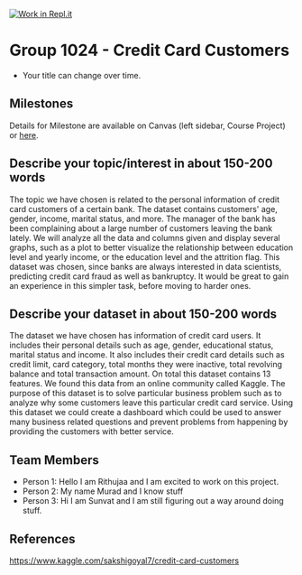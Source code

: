 [![Work in Repl.it](https://classroom.github.com/assets/work-in-replit-14baed9a392b3a25080506f3b7b6d57f295ec2978f6f33ec97e36a161684cbe9.svg)](https://classroom.github.com/online_ide?assignment_repo_id=360406&assignment_repo_type=GroupAssignmentRepo)
# Group 1024 - Credit Card Customers

- Your title can change over time.

## Milestones

Details for Milestone are available on Canvas (left sidebar, Course Project) or [here](https://firas.moosvi.com/courses/data301/project/milestone01.html).

## Describe your topic/interest in about 150-200 words

 The topic we have chosen is related to the personal information of credit card customers of a certain bank. The dataset contains customers' age, gender, income, marital status, and more. The manager of the bank has been complaining about a large number of customers leaving the bank lately. We will analyze all the data and columns given and display several graphs, such as a plot to better visualize the relationship between education level and yearly income, or the education level and the attrition flag. This dataset was chosen, since banks are always interested in data scientists, predicting credit card fraud as well as bankruptcy. It would be great to gain an experience in this simpler task, before moving to harder ones.

## Describe your dataset in about 150-200 words

The dataset we have chosen has information of credit card users. It includes their personal details such as age, gender, educational status, marital status and income. It also includes their credit card details such as credit limit, card category, total months they were inactive, total revolving balance and total transaction amount. On total this dataset contains 13 features. We found this data from an online community called Kaggle. The purpose of this dataset is to solve particular business problem such as to analyze why some customers leave this particular credit card service. Using this dataset we could create a dashboard which could be used to answer many business related questions and prevent problems from happening by providing the customers with better service. 

## Team Members

- Person 1: Hello I am Rithujaa and I am excited to work on this project.
- Person 2: My name Murad and I know stuff
- Person 3: Hi I am Sunvat and I am still figuring out a way around doing stuff.

## References

https://www.kaggle.com/sakshigoyal7/credit-card-customers
